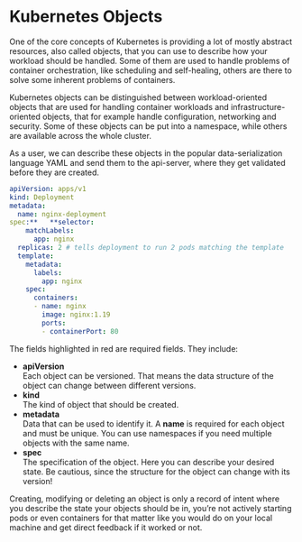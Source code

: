 # Kubernetes Objects

One of the core concepts of Kubernetes is providing a lot of mostly abstract resources, also called objects, that you can use to describe how your workload should be handled. Some of them are used to handle problems of container orchestration, like scheduling and self-healing, others are there to solve some inherent problems of containers.

Kubernetes objects can be distinguished between workload-oriented objects that are used for handling container workloads and infrastructure-oriented objects, that for example handle configuration, networking and security. Some of these objects can be put into a namespace, while others are available across the whole cluster.

As a user, we can describe these objects in the popular data-serialization language YAML and send them to the api-server, where they get validated before they are created.

```yaml
apiVersion: apps/v1  
kind: Deployment  
metadata:  
  name: nginx-deployment  
spec:**   **selector:  
    matchLabels:  
      app: nginx  
  replicas: 2 # tells deployment to run 2 pods matching the template  
  template:  
    metadata:  
      labels:  
        app: nginx  
    spec:  
      containers:  
      - name: nginx  
        image: nginx:1.19  
        ports:  
        - containerPort: 80
```

The fields highlighted in red are required fields. They include:

-   **apiVersion**  
    Each object can be versioned. That means the data structure of the object can change between different versions.
-   **kind**  
    The kind of object that should be created.
-   **metadata**  
    Data that can be used to identify it. A **name** is required for each object and must be unique. You can use namespaces if you need multiple objects with the same name.
-   **spec**  
    The specification of the object. Here you can describe your desired state. Be cautious, since the structure for the object can change with its version!

Creating, modifying or deleting an object is only a record of intent where you describe the state your objects should be in, you’re not actively starting pods or even containers for that matter like you would do on your local machine and get direct feedback if it worked or not.